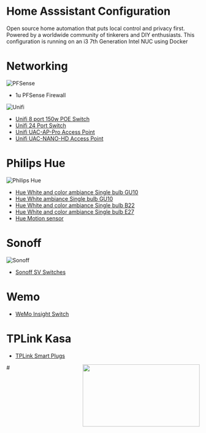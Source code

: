 # Home Asssistant Configuration

Open source home automation that puts local control and privacy first. Powered by a worldwide community of tinkerers and DIY enthusiasts. This configuration is running on an i3 7th Generation Intel NUC using Docker

# Networking
![PFSense](https://raw.githubusercontent.com/noodlemctwoodle/hassio/master/www/PfSense-Logo.png)
- 1u PFSense Firewall

![Unifi](https://raw.githubusercontent.com/noodlemctwoodle/hassio/master/www/unifi-logo.png)
- [Unifi 8 port 150w POE Switch](https://www.ubnt.com/unifi-switching/unifi-switch-8-150w/)
- [Unifi 24 Port Switch](https://www.ubnt.com/unifi-switching/unifi-switch-2448/)
- [Unifi UAC-AP-Pro Access Point](https://www.ubnt.com/unifi/unifi-ap-ac-pro/)
- [Unifi UAC-NANO-HD Access Point](https://unifi-nanohd.ubnt.com/)

# Philips Hue
![Philips Hue](https://raw.githubusercontent.com/noodlemctwoodle/hassio/master/www/logo-hue.png)
- [Hue White and color ambiance Single bulb GU10](https://www2.meethue.com/en-gb/p/hue-white-and-color-ambiance-single-bulb-gu10/8718696485880)
- [Hue White ambiance Single bulb GU10](https://www2.meethue.com/en-gb/p/hue-white-ambiance-single-bulb-gu10/8718696598283) 
- [Hue White and color ambiance Single bulb B22](https://www2.meethue.com/en-gb/p/hue-white-and-color-ambiance-single-bulb-b22/8718696593073)
- [Hue White and color ambiance Single bulb E27](https://www2.meethue.com/en-gb/p/hue-white-and-color-ambiance-single-bulb-e27/8718696592984)
- [Hue Motion sensor](https://www2.meethue.com/en-gb/p/hue-motion-sensor/8718696595190)

# Sonoff
![Sonoff](https://raw.githubusercontent.com/noodlemctwoodle/hassio/master/www/sonofflogo.png)
- [Sonoff SV Switches](https://www.itead.cc/sonoff-sv.html)


# Wemo
- [WeMo Insight Switch](https://www.belkin.com/uk/p/P-F7C029)


# TPLink Kasa
- [TPLink Smart Plugs](https://www.tp-link.com/uk/products/details/cat-5258_HS110.html)




#<img align="right" width="305" height="162" src="">